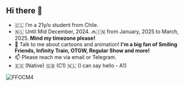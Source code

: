 ## Hi there 👋
- 🇨🇱 I’m a 21y/o student from Chile.
- 🇳🇱 Until Mid December, 2024. 🔜🇮🇳 from January, 2025 to March, 2025. **Mind my timezone please!**
- 💬 Talk to me about cartoons and animation! **I'm a big fan of Smiling Friends, Infinity Train, OTGW, Regular Show and more!**
- 📫 Please reach me via email or Telegram.
-  🇪🇸 (Native) 🇬🇧 (C1) 🇳🇱 (I can say hello - A1)

![FFOCM4](https://github.com/user-attachments/assets/d836aaa4-ec56-4a98-a8f7-0596a58b77ed)

<!--
**tomastrivino/tomastrivino** is a ✨ _special_ ✨ repository because its `README.md` (this file) appears on your GitHub profile.

Here are some ideas to get you started:

- 🔭 I’m currently working on ...
- 🌱 I’m currently learning ...
- 👯 I’m looking to collaborate on ...
- 🤔 I’m looking for help with ...
- 💬 Ask me about ...
- 📫 How to reach me: ...
- 😄 Pronouns: ...
- ⚡ Fun fact: ...

-->

